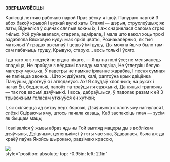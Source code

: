  
**ЗВЕРШАУВЁСЦЫ**

Калісьці летняю рабочаю парой Праз вёску я ішоў. Панураю чаргой 3 абох бакоў крывой і вузкай вулкі хаты Стаялі — шэрыя, струхлеўшыя; як латы, Віднеліся ў сцянах сляпыя вокны іх, I аж счарнелася салома стрэх гнілых. Ўсё руйнавалася, старэла, адмірала, I мала што вакол хоць трохі аздабляла Вясковую нуду: мак яркія цвяткі, Рознакалёрныя, як тыя матылькі У градах высыпаў і цешыў імі душу, Ды можна йшчэ было там-сам пабачыць грушу, Крывую, старую... вось толькі і ўсяго.

I да таго ж з людзей не вгдна нікаго, — Яны на полі ўсе; не мельканець спадніца, He пройдзе з вёдрамі па воду маладзіца, He ўгледзіш белую магерку мужыка, Ў паветры не памкне іржанне жарабка, I песня сумная не паліецца звонка... Што ж  дзіўнага, калі, раптоўна крык дзіцёнка ГІачуўшы, дрогнуў я і аглядзеўся. Ах! Я спудзіў хлопчыка; на руках і нагах Ён, бедненькі, папоўз па траўцы ля сцяжынкі, Да нянькі траплячы — так год васьмі дзяўчынкі. I вось, дабраўшыся, ў падолак разам к ей 3 трывожным голасам уткнуўся ён хутчэй;

I, як схіляецца ад ветру верх бярозкі, Дзяўчынка к хлопчыку нагнулася І, слёзкі Сціраючы яму, штось пачала казаць, Каб заспакоіць плач — зусім як быццам маць;

I саліваліся ў жывы абраз ядыны Той выгляд мацеры ды з воблікам дзяўчыны, Дзіцячым, цененькім; і ў гэты час яна, Здавалася, была аж да краёў паўна Якойсь шырокаю, радзімаю красою,

![](2022-%D0%9C%D1%96%D0%BD%D1%81%D0%BA-%D0%BB%D1%83%D1%87%D0%BD%D0%B0%D1%81%D1%86%D1%8C-%D0%BC%D1%96%D0%BA%D0%BE%D0%BB%D0%B0-%D0%BC%D1%8F%D1%82%D0%BB%D1%96%D1%86%D0%BA%D1%96_html_daed8c3e7942bdcf.jpg)  
style="position: absolute; top: -0.95in; left: 2.1in"
